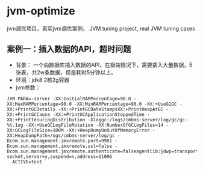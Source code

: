 # jvm-optimize
jvm调优项目，真实jvm调优案例， JVM tuning project, real JVM tuning cases

## 案例一：插入数据的API，超时问题
- 背景：
一个向数据库插入数据的API，在极端情况下，需要插入大量数据，5张表，共2w条数据，但是耗时5分钟以上。
- 环境：jdk8 2核2g容器
- jvm参数： 
```jvm
JVM PARA=-server -XX:InitialRAMPercentage=90.0 -XX:MaxRAMPercentage=90.0 -XX:MinRAMPercentage=90.0 -XX:+UseG1GC -XX:+PrintGCDetails -XX:+PrintGCDateStampsXX:+PrintHeapAtGC -XX:+PrintGCCause -XX:+PrintGCApplicationStoppedTime -XX:+PrintTenuringDistribution -Xloggc:/logs/cmbms-server/log/gc/gc-%t.1og -XX:+UseGCLogFileRotation -XX:NumberOfGCLogFiles=14 -XX:GCLogFileSize=100M -XX:+HeapDumpOnOutOfMemoryError -XX:HeapDumpPath=/ogs/cmbms-server/log/gc -Dcom.sun.management.imxremote.port=9981 -Dcom.sun.management.imxremote.ssl=false -Dcom.sun.management.jmxremote.authenticate=falseagentlib:jdwp=transport=dt socket,server=y,suspend=n,address=11006
  ACTIVE=test
```
